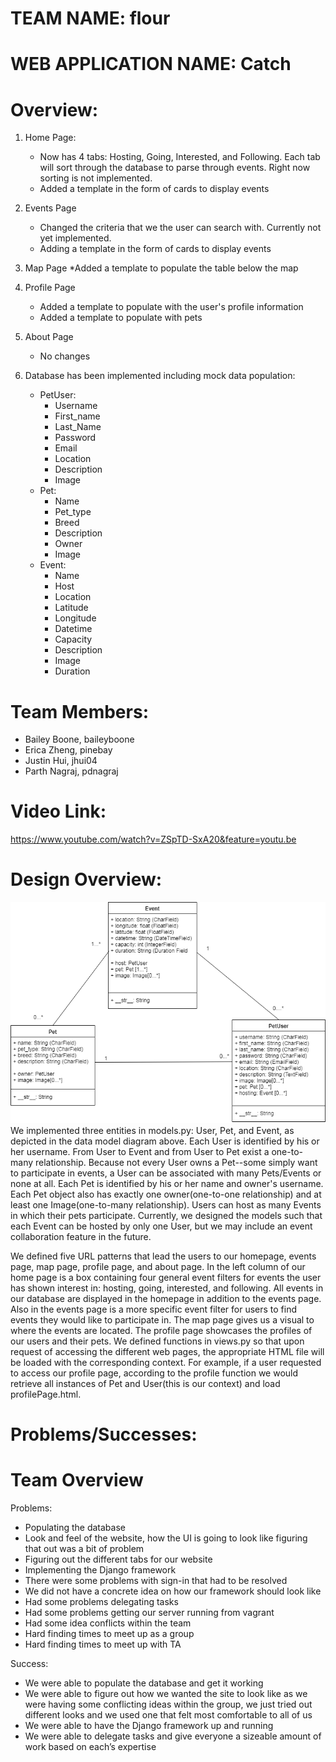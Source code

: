 # TEAM NAME: flour

# WEB APPLICATION NAME: Catch

# Overview:

1. Home Page:
    * Now has 4 tabs: Hosting, Going, Interested, and Following. Each tab will sort through the database to parse through events. Right now sorting is not implemented.
    * Added a template in the form of cards to display events
2. Events Page
    * Changed the criteria that we the user can search with. Currently not yet implemented.
    * Adding a template in the form of cards to display events
3. Map Page
    *Added a template to populate the table below the map
4. Profile Page
    * Added a template to populate with the user's profile information
    * Added a template to populate with pets
5. About Page
    * No changes
 
 6. Database has been implemented including mock data population:
    * PetUser:
        * Username
        * First_name
        * Last_Name
        * Password
        * Email
        * Location
        * Description
        * Image
    * Pet:
        * Name
        * Pet_type
        * Breed
        * Description
        * Owner
        * Image
    * Event:
        * Name
        * Host
        * Location
        * Latitude
        * Longitude
        * Datetime
        * Capacity
        * Description
        * Image
        * Duration

# Team Members:

* Bailey Boone, baileyboone
* Erica Zheng, pinebay
* Justin Hui, jhui04
* Parth Nagraj, pdnagraj

# Video Link:
https://www.youtube.com/watch?v=ZSpTD-SxA20&feature=youtu.be

# Design Overview:

![ORM Image](imgs/data_model_diagram.png)
We implemented three entities in models.py: User, Pet, and Event, as depicted in the data model diagram above. Each User is identified by his or her username. From User to Event and from User to Pet exist a one-to-many relationship. Because not every User owns a Pet--some simply want to participate in events, a User can be associated with many Pets/Events or none at all. Each Pet is identified by his or her name and owner's username. Each Pet object also has exactly one owner(one-to-one relationship) and at least one Image(one-to-many relationship). Users can host as many Events in which their pets participate. Currently, we designed the models such that each Event can be hosted by only one User, but we may include an event collaboration feature in the future. 

We defined five URL patterns that lead the users to our homepage, events page, map page, profile page, and about page. In the left column of our home page is a box containing four general event filters for events the user has shown interest in: hosting, going, interested, and following. All events in our database are displayed in the homepage in addition to the events page. Also in the events page is a more specific event filter for users to find events they would like to participate in. The map page gives us a visual to where the events are located. The profile page showcases the profiles of our users and their pets. We defined functions in views.py so that upon request of accessing the different web pages, the appropriate HTML file will be loaded with the corresponding context. For example, if a user requested to access our profile page, according to the profile function we would retrieve all instances of Pet and User(this is our context) and load profilePage.html.
# Problems/Successes:

# Team Overview

Problems:
* Populating the database
* Look and feel of the website, how the UI is going to look like figuring that out was a bit of problem 
* Figuring out the different tabs for our website
* Implementing the Django framework 
* There were some problems with sign-in that had to be resolved 
* We did not have a concrete idea on how our framework should look like
* Had some problems delegating tasks
* Had some problems getting our server running from vagrant 
* Had some idea conflicts within the team
* Hard finding times to meet up as a group
* Hard finding times to meet up with TA

Success: 
* We were able to populate the database and get it working
* We were able to figure out how we wanted the site to look like as we were having some conflicting ideas within the group, we just tried out different looks and we used one that felt most comfortable to all of us
* We were able to have the Django framework up and running 
* We were able to delegate tasks and give everyone a sizeable amount of work based on each’s expertise

